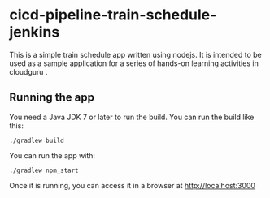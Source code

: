 # cicd-pipeline-train-schedule-jenkins

This is a simple train schedule app written using nodejs. It is intended to be used as a sample application for a series of hands-on learning activities in cloudguru .

## Running the app

You need a Java JDK 7 or later to run the build. You can run the build like this:

    ./gradlew build

You can run the app with:

    ./gradlew npm_start

Once it is running, you can access it in a browser at [http://localhost:3000](http://localhost:3000)

